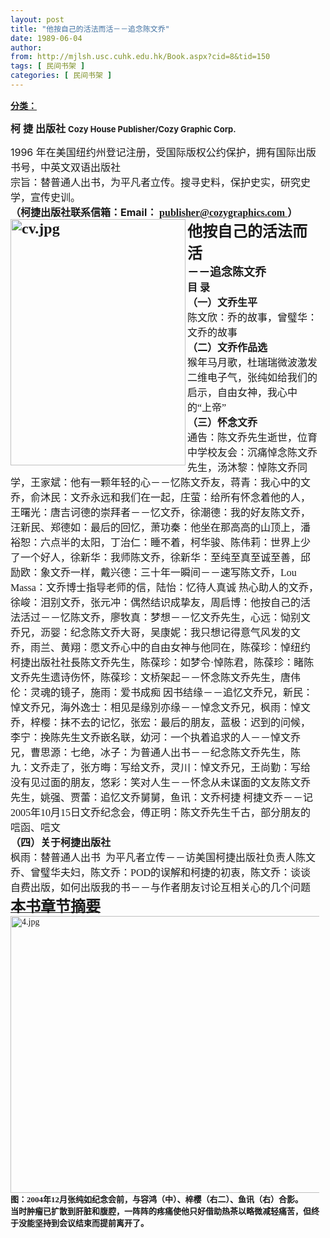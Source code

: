 ```yaml
---
layout: post
title: "他按自己的活法而活－－追念陈文乔"
date: 1989-06-04
author: 
from: http://mjlsh.usc.cuhk.edu.hk/Book.aspx?cid=8&tid=150
tags: [ 民间书架 ]
categories: [ 民间书架 ]
---
```


<div style="margin: 15px 10px 10px 0px;">
 <div>
  <span id="ctl00_ContentPlaceHolder1_chapter1_SubjectLabel" style="font-weight:bold;text-decoration:underline;">
   分类：
  </span>
 </div>
 <p>
  <font size="2">
   <strong>
    <span style="FONT-FAMILY: 宋体; mso-ascii-font-family: 'Times New Roman'; mso-hansi-font-family: 'Times New Roman'">
     <font size="3">
      柯
      <span style="FONT-FAMILY: 宋体; mso-ascii-font-family: 'Times New Roman'; mso-hansi-font-family: 'Times New Roman'">
       <font size="3">
        捷
       </font>
      </span>
      出版社
     </font>
    </span>
    <span lang="EN-US">
     Cozy House Publisher/Cozy Graphic Corp.
    </span>
   </strong>
  </font>
 </p>
 <div>
  <p class="MsoNormal" style="MARGIN: 0cm 0cm 0pt">
   <font size="3">
    <span lang="EN-US">
     1996
    </span>
    <span style="FONT-FAMILY: 宋体; mso-ascii-font-family: 'Times New Roman'; mso-hansi-font-family: 'Times New Roman'">
     年在美国纽约州登记注册，受国际版权公约保护，拥有国际出版书号，中英文双语出版社
    </span>
   </font>
  </p>
  <p class="MsoNormal" style="MARGIN: 0cm 0cm 0pt">
   <span style="FONT-FAMILY: 宋体; mso-ascii-font-family: 'Times New Roman'; mso-hansi-font-family: 'Times New Roman'">
    <font size="3">
     宗旨：替普通人出书，为平凡者立传。搜寻史料，保护史实，研究史学，宣传史训。
    </font>
   </span>
  </p>
  <p class="MsoNormal" style="MARGIN: 0cm 0cm 0pt">
   <span style="FONT-FAMILY: 宋体; mso-ascii-font-family: 'Times New Roman'; mso-hansi-font-family: 'Times New Roman'">
    <font size="3">
    </font>
   </span>
  </p>
  <p class="MsoNormal" style="MARGIN: 0cm 0cm 0pt">
   <font size="3">
    <strong>
     <span lang="EN-US">
      （柯捷出版社联系信箱：Email：
      <font face="宋体">
       <a href="mailto:publisher@cozygraphics.com">
        publisher@cozygraphics.com
       </a>
      </font>
     </span>
     <span style="FONT-FAMILY: 宋体; mso-ascii-font-family: 'Times New Roman'; mso-hansi-font-family: 'Times New Roman'">
      ）
     </span>
    </strong>
   </font>
  </p>
  <p class="MsoNormal" style="MARGIN: 0cm 0cm 0pt">
   <font size="3">
    <strong>
     <span style="FONT-FAMILY: 宋体; mso-ascii-font-family: 'Times New Roman'; mso-hansi-font-family: 'Times New Roman'">
     </span>
    </strong>
   </font>
  </p>
  <p class="MsoNormal" style="MARGIN: 0cm 0cm 0pt">
   <span style="FONT-FAMILY: 宋体; mso-ascii-font-family: 'Times New Roman'; mso-hansi-font-family: 'Times New Roman'">
    <strong>
     <font size="5">
      <img align="left" alt="cv.jpg" border="0" height="394" src="http://mjlsh.usc.cuhk.edu.hk/medias/contents/150/qiao/cv.jpg" width="280"/>
     </font>
    </strong>
   </span>
  </p>
  <p class="MsoNormal" style="MARGIN: 0cm 0cm 0pt">
   <span style="FONT-FAMILY: 宋体; mso-ascii-font-family: 'Times New Roman'; mso-hansi-font-family: 'Times New Roman'">
    <strong>
     <font size="5">
     </font>
    </strong>
   </span>
  </p>
  <p class="MsoNormal" style="MARGIN: 0cm 0cm 0pt">
   <span style="FONT-FAMILY: 宋体; mso-ascii-font-family: 'Times New Roman'; mso-hansi-font-family: 'Times New Roman'">
    <strong>
     <font size="5">
     </font>
    </strong>
   </span>
  </p>
  <p class="MsoNormal" style="MARGIN: 0cm 0cm 0pt">
   <span style="FONT-FAMILY: 宋体; mso-ascii-font-family: 'Times New Roman'; mso-hansi-font-family: 'Times New Roman'">
    <strong>
     <font size="5">
      他按自己的活法而活
     </font>
    </strong>
   </span>
  </p>
  <p class="MsoNormal" style="MARGIN: 0cm 0cm 0pt">
   <font size="3">
    <span style="FONT-FAMILY: 宋体; mso-ascii-font-family: 'Times New Roman'; mso-hansi-font-family: 'Times New Roman'">
     <strong>
     </strong>
    </span>
   </font>
  </p>
  <p class="MsoNormal" style="MARGIN: 0cm 0cm 0pt">
   <font size="3">
    <span style="FONT-FAMILY: 宋体; mso-ascii-font-family: 'Times New Roman'; mso-hansi-font-family: 'Times New Roman'">
     <strong>
      <font size="4">
       －－追念陈文乔
      </font>
     </strong>
    </span>
   </font>
  </p>
  <p class="MsoNormal" style="MARGIN: 0cm 0cm 0pt">
   <font size="3">
    <span style="FONT-FAMILY: 宋体; mso-ascii-font-family: 'Times New Roman'; mso-hansi-font-family: 'Times New Roman'">
     <strong>
     </strong>
    </span>
   </font>
  </p>
  <p class="MsoNormal" style="MARGIN: 0cm 0cm 0pt">
   <font size="3">
    <span style="FONT-FAMILY: 宋体; mso-ascii-font-family: 'Times New Roman'; mso-hansi-font-family: 'Times New Roman'">
     <strong>
      目 录
     </strong>
    </span>
   </font>
  </p>
  <p class="MsoNormal" style="MARGIN: 0cm 0cm 0pt">
   <font size="3">
    <span style="FONT-FAMILY: 宋体; mso-ascii-font-family: 'Times New Roman'; mso-hansi-font-family: 'Times New Roman'">
    </span>
   </font>
  </p>
  <p class="MsoNormal" style="MARGIN: 0cm 0cm 0pt">
   <font size="3">
    <span style="FONT-FAMILY: 宋体; mso-ascii-font-family: 'Times New Roman'; mso-hansi-font-family: 'Times New Roman'">
     <strong>
      （一）文乔生平
      <br/>
     </strong>
     陈文欣：乔的故事，曾璧华：文乔的故事
    </span>
   </font>
  </p>
  <p class="MsoNormal" style="MARGIN: 0cm 0cm 0pt">
   <font size="3">
    <span style="FONT-FAMILY: 宋体; mso-ascii-font-family: 'Times New Roman'; mso-hansi-font-family: 'Times New Roman'">
    </span>
   </font>
  </p>
  <p class="MsoNormal" style="MARGIN: 0cm 0cm 0pt">
   <font size="3">
    <span style="FONT-FAMILY: 宋体; mso-ascii-font-family: 'Times New Roman'; mso-hansi-font-family: 'Times New Roman'">
     <strong>
      （二）文乔作品选
      <br/>
     </strong>
     猴年马月歌，杜瑞瑞微波激发二维电子气，张纯如给我们的启示，自由女神，我心中的“上帝”
    </span>
   </font>
  </p>
  <p class="MsoNormal" style="MARGIN: 0cm 0cm 0pt">
   <font size="3">
    <span style="FONT-FAMILY: 宋体; mso-ascii-font-family: 'Times New Roman'; mso-hansi-font-family: 'Times New Roman'">
    </span>
   </font>
  </p>
  <p class="MsoNormal" style="MARGIN: 0cm 0cm 0pt">
   <font size="3">
    <span style="FONT-FAMILY: 宋体; mso-ascii-font-family: 'Times New Roman'; mso-hansi-font-family: 'Times New Roman'">
     <strong>
      （三）怀念文乔
      <br/>
     </strong>
     通告：陈文乔先生逝世，位育中学校友会：沉痛悼念陈文乔先生，汤沐黎：悼陈文乔同学，王家斌：他有一颗年轻的心－－忆陈文乔友，蒋青：我心中的文乔，俞沐民：文乔永远和我们在一起，庄萤：给所有怀念着他的人，王曙光：唐吉诃德的崇拜者－－忆文乔，徐潮德：我的好友陈文乔，汪新民、郑德如：最后的回忆，萧功秦：他坐在那高高的山顶上，潘裕恕：六点半的太阳，丁治仁：睡不着，柯华骏、陈伟莉：世界上少了一个好人，徐新华：我师陈文乔，徐新华：至纯至真至诚至善，邱励欧：象文乔一样，戴兴德：三十年一瞬间－－速写陈文乔，Lou Massa：文乔博士指导老师的信，陆怡：忆待人真诚 热心助人的文乔，徐峻：泪别文乔，张元冲：偶然结识成挚友，周启博：他按自己的活法活过－－忆陈文乔，廖牧真：梦想－－忆文乔先生，心远：恸别文乔兄，沥婴：纪念陈文乔大哥，吴康妮：我只想记得意气风发的文乔，雨兰、黄翔：愿文乔心中的自由女神与他同在，陈葆珍：悼纽约柯捷出版社社長陈文乔先生，陈葆珍：如梦令·悼陈君，陈葆珍：睹陈文乔先生遗诗伤怀，陈葆珍：文桥架起－－怀念陈文乔先生，唐伟伦：灵魂的镜子，施雨：爱书成痴 因书结缘－－追忆文乔兄，新民：悼文乔兄，海外逸士：相见是缘別亦缘－－悼念文乔兄，枫雨：悼文乔，梓樱：抹不去的记忆，张宏：最后的朋友，蓝极：迟到的问候，李宁：挽陈先生文乔嵌名联，幼河：一个执着追求的人－－悼文乔兄，曹思源：七绝，冰子：为普通人出书－－纪念陈文乔先生，陈九：文乔走了，张方晦：写给文乔，灵川：悼文乔兄，王尚勤：写给没有见过面的朋友，悠彩：笑对人生－－怀念从未谋面的文友陈文乔先生，姚强、贾蕾：追忆文乔舅舅，鱼讯：文乔柯捷 柯捷文乔－－记2005年10月15日文乔纪念会，傅正明：陈文乔先生千古，部分朋友的唁函、唁文
    </span>
   </font>
  </p>
  <p class="MsoNormal" style="MARGIN: 0cm 0cm 0pt">
   <font size="3">
    <span style="FONT-FAMILY: 宋体; mso-ascii-font-family: 'Times New Roman'; mso-hansi-font-family: 'Times New Roman'">
    </span>
   </font>
  </p>
  <p class="MsoNormal" style="MARGIN: 0cm 0cm 0pt">
   <font size="3">
    <span style="FONT-FAMILY: 宋体; mso-ascii-font-family: 'Times New Roman'; mso-hansi-font-family: 'Times New Roman'">
     <strong>
      （四）关于柯捷出版社
      <br/>
     </strong>
     枫雨：替普通人出书  为平凡者立传－－访美国柯捷出版社负责人陈文乔、曾璧华夫妇，陈文乔：POD的误解和柯捷的初衷，陈文乔：谈谈自费出版，如何出版我的书－－与作者朋友讨论互相关心的几个问题
    </span>
   </font>
  </p>
  <p class="MsoNormal" style="MARGIN: 0cm 0cm 0pt">
   <font size="3">
    <span style="FONT-FAMILY: 宋体; mso-ascii-font-family: 'Times New Roman'; mso-hansi-font-family: 'Times New Roman'">
    </span>
   </font>
  </p>
  <p class="MsoNormal" style="MARGIN: 0cm 0cm 0pt">
   <span style="FONT-FAMILY: 宋体; mso-ascii-font-family: 'Times New Roman'; mso-hansi-font-family: 'Times New Roman'">
    <strong>
     <u>
      <font size="5">
       本书章节摘要
      </font>
     </u>
    </strong>
   </span>
  </p>
  <p class="MsoNormal" style="MARGIN: 0cm 0cm 0pt">
   <span style="FONT-FAMILY: 宋体; mso-ascii-font-family: 'Times New Roman'; mso-hansi-font-family: 'Times New Roman'">
    <strong>
     <u>
      <font size="5">
      </font>
     </u>
    </strong>
   </span>
  </p>
  <p class="MsoNormal" style="MARGIN: 0cm 0cm 0pt">
   <span style="FONT-FAMILY: 宋体; mso-ascii-font-family: 'Times New Roman'; mso-hansi-font-family: 'Times New Roman'">
    <img align="top" alt="4.jpg" border="0" height="443" src="http://mjlsh.usc.cuhk.edu.hk/medias/contents/150/qiao/4.jpg" width="590"/>
   </span>
  </p>
  <p class="MsoNormal" style="MARGIN: 0cm 0cm 0pt">
   <span style="FONT-FAMILY: 宋体; mso-ascii-font-family: 'Times New Roman'; mso-hansi-font-family: 'Times New Roman'">
    <span style="FONT-FAMILY: 宋体; mso-ascii-font-family: 'Times New Roman'; mso-hansi-font-family: 'Times New Roman'">
     <font size="2">
      <strong>
       图：2004年12月张纯如纪念会前，与容鸿（中）、梓樱（右二）、鱼讯（右）合影。
      </strong>
     </font>
    </span>
   </span>
  </p>
  <p class="MsoNormal" style="MARGIN: 0cm 0cm 0pt">
   <span style="FONT-FAMILY: 宋体; mso-ascii-font-family: 'Times New Roman'; mso-hansi-font-family: 'Times New Roman'">
    <font size="2">
     <strong>
      当时肿瘤已扩散到肝脏和腹腔，一阵阵的疼痛使他只好借助热茶以略微减轻痛苦，但终于没能坚持到会议结束而提前离开了。
     </strong>
    </font>
   </span>
  </p>
 </div>
</div>
